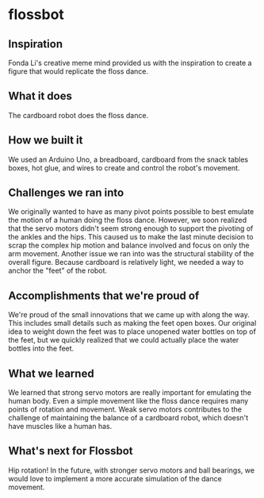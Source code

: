 # flossbot

## Inspiration
Fonda Li's creative meme mind provided us with the inspiration to create a figure that would replicate the floss dance.

## What it does
The cardboard robot does the floss dance.

## How we built it
We used an Arduino Uno, a breadboard, cardboard from the snack tables boxes, hot glue, and wires to create and control the robot's movement.

## Challenges we ran into
We originally wanted to have as many pivot points possible to best emulate the motion of a human doing the floss dance. However, we soon realized that the servo motors didn't seem strong enough to support the pivoting of the ankles and the hips. This caused us to make the last minute decision to scrap the complex hip motion and balance involved and focus on only the arm movement. Another issue we ran into was the structural stability of the overall figure. Because cardboard is relatively light, we needed a way to anchor the "feet" of the robot.

## Accomplishments that we're proud of
We're proud of the small innovations that we came up with along the way. This includes small details such as making the feet open boxes. Our original idea to weight down the feet was to place unopened water bottles on top of the feet, but we quickly realized that we could actually place the water bottles into the feet.

## What we learned
We learned that strong servo motors are really important for emulating the human body. Even a simple movement like the floss dance requires many points of rotation and movement. Weak servo motors contributes to the challenge of maintaining the balance of a cardboard robot, which doesn't have muscles like a human has.

## What's next for Flossbot
Hip rotation! In the future, with stronger servo motors and ball bearings, we would love to implement a more accurate simulation of the dance movement.
